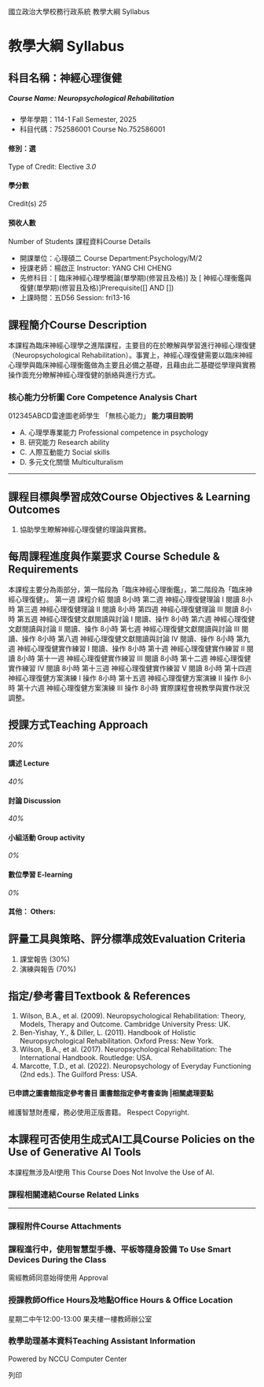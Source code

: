 國立政治大學校務行政系統 教學大綱 Syllabus
# 教學大綱 Syllabus
##  科目名稱：神經心理復健
#####  Course Name: Neuropsychological Rehabilitation
  * 學年學期：114-1 Fall Semester, 2025 
  * 科目代碼：752586001 Course No.752586001


#### 修別：選
Type of Credit: Elective 
_3.0_
#### 學分數
Credit(s)
_25_
#### 預收人數
Number of Students
課程資料Course Details
  * 開課單位：心理碩二 Course Department:Psychology/M/2 
  * 授課老師：楊啟正 Instructor: YANG CHI CHENG 
  * 先修科目：[ 臨床神經心理學概論(單學期)(修習且及格)] 及 [ 神經心理衡鑑與復健(單學期)(修習且及格)]Prerequisite([] AND [])
  * 上課時間：五D56 Session: fri13-16


##  課程簡介Course Description
本課程為臨床神經心理學之進階課程，主要目的在於瞭解與學習進行神經心理復健（Neuropsychological Rehabilitation）。事實上，神經心理復健需要以臨床神經心理學與臨床神經心理衡鑑做為主要且必備之基礎，且藉由此二基礎從學理與實務操作面充分瞭解神經心理復健的脈絡與進行方式。
###  核心能力分析圖 Core Competence Analysis Chart
012345ABCD雷達圖老師學生
「無核心能力」 
**能力項目說明**
  * A. 心理學專業能力 Professional competence in psychology
  * B. 研究能力 Research ability
  * C. 人際互動能力 Social skills
  * D. 多元文化關懷 Multiculturalism


* * *
##  課程目標與學習成效Course Objectives & Learning Outcomes 
1. 協助學生瞭解神經心理復健的理論與實務。
##  每周課程進度與作業要求 Course Schedule & Requirements
本課程主要分為兩部分，第一階段為「臨床神經心理衡鑑」，第二階段為「臨床神經心理復健」。
第一週 課程介紹 閱讀 8小時
第二週 神經心理復健理論 I 閱讀 8小時
第三週 神經心理復健理論 II 閱讀 8小時
第四週 神經心理復健理論 III 閱讀 8小時
第五週 神經心理復健文獻閱讀與討論 I 閱讀、操作 8小時
第六週 神經心理復健文獻閱讀與討論 II 閱讀、操作 8小時
第七週 神經心理復健文獻閱讀與討論 III 閱讀、操作 8小時
第八週 神經心理復健文獻閱讀與討論 IV 閱讀、操作 8小時
第九週 神經心理復健實作練習 I 閱讀、操作 8小時
第十週 神經心理復健實作練習 II 閱讀 8小時
第十一週 神經心理復健實作練習 III 閱讀 8小時
第十二週 神經心理復健實作練習 IV 閱讀 8小時
第十三週 神經心理復健實作練習 V 閱讀 8小時
第十四週 神經心理復健方案演練 I 操作 8小時
第十五週 神經心理復健方案演練 II 操作 8小時
第十六週 神經心理復健方案演練 III 操作 8小時
實際課程會視教學與實作狀況調整。
##  授課方式Teaching Approach
_20%_
####  講述 Lecture
_40%_
####  討論 Discussion
_40%_
####  小組活動 Group activity
_0%_
####  數位學習 E-learning
_0%_
####  其他： Others:
##  評量工具與策略、評分標準成效Evaluation Criteria
1. 課堂報告 (30%)  
2. 演練與報告 (70%)
##  指定/參考書目Textbook & References
1. Wilson, B.A., et al. (2009). Neuropsychological Rehabilitation: Theory, Models, Therapy and Outcome. Cambridge University Press: UK.  
2. Ben-Yishay, Y., & Diller, L. (2011). Handbook of Holistic Neuropsychological Rehabilitation. Oxford Press: New York.
3. Wilson, B.A., et al. (2017). Neuropsychological Rehabilitation: The International Handbook. Routledge: USA.
4. Marcotte, T.D., et al. (2022). Neuropsychology of Everyday Functioning (2nd eds.). The Guilford Press: USA.
####  已申請之圖書館指定參考書目  圖書館指定參考書查詢 |相關處理要點
維護智慧財產權，務必使用正版書籍。 Respect Copyright.
##  本課程可否使用生成式AI工具Course Policies on the Use of Generative AI Tools
本課程無涉及AI使用 This Course Does Not Involve the Use of AI.
###  課程相關連結Course Related Links
* * *
###  課程附件Course Attachments
###  課程進行中，使用智慧型手機、平板等隨身設備 To Use Smart Devices During the Class
需經教師同意始得使用  Approval
###  授課教師Office Hours及地點Office Hours & Office Location
星期二中午12:00-13:00
果夫樓一樓教師辦公室
###  教學助理基本資料Teaching Assistant Information
Powered by NCCU Computer Center
  
列印
